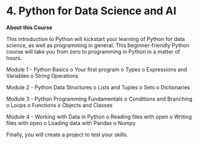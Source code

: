 # 4. Python for Data Science and AI

**About this Course**

This introduction to Python will kickstart your learning of Python for data science, as well as programming in general. This beginner-friendly Python course will take you from zero to programming in Python in a matter of hours.

Module 1 - Python Basics
o	Your first program
o	Types
o	Expressions and Variables
o	String Operations

Module 2 - Python Data Structures
o	Lists and Tuples
o	Sets
o	Dictionaries

Module 3 - Python Programming Fundamentals
o	Conditions and Branching
o	Loops
o	Functions
o	Objects and Classes

Module 4 - Working with Data in Python
o	Reading files with open
o	Writing files with open
o	Loading data with Pandas
o	Numpy 

Finally, you will create a project to test your skills.

